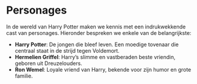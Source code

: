# Personages

In de wereld van Harry Potter maken we kennis met een indrukwekkende cast van personages. Hieronder bespreken we enkele van de belangrijkste:

- **Harry Potter**: De jongen die bleef leven. Een moedige tovenaar die centraal staat in de strijd tegen Voldemort.
- **Hermelien Griffel**: Harry’s slimme en vastberaden beste vriendin, geboren uit Dreuzelouders.
- **Ron Wemel**: Loyale vriend van Harry, bekende voor zijn humor en grote familie.
